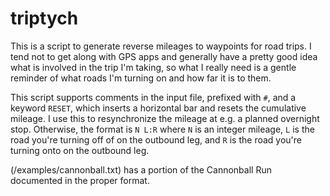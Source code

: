 # triptych
This is a script to generate reverse mileages to waypoints for road trips. I tend not to get along with GPS apps and generally have a pretty good idea what is involved in the trip I'm taking, so what I really need is a gentle reminder of what roads I'm turning on and how far it is to them.

This script supports comments in the input file, prefixed with `#`, and a keyword `RESET`, which inserts a horizontal bar and resets the cumulative mileage. I use this to resynchronize the mileage at e.g. a planned overnight stop. Otherwise, the format is `N L:R` where `N` is an integer mileage, `L` is the road you're turning off of on the outbound leg, and `R` is the road you're turning onto on the outbound leg.

(/examples/cannonball.txt) has a portion of the Cannonball Run documented in the proper format.
